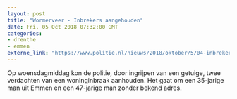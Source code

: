 ```yaml
---
layout: post
title: "Wormerveer - Inbrekers aangehouden"
date: Fri, 05 Oct 2018 07:32:00 GMT
categories: 
- drenthe 
- emmen 
externe_link: "https://www.politie.nl/nieuws/2018/oktober/5/04-inbrekers-aangehouden.html"
---
```


Op woensdagmiddag kon de politie, door ingrijpen van een getuige, twee verdachten van een woninginbraak aanhouden. Het gaat om een 35-jarige man uit Emmen en een 47-jarige man zonder bekend adres.
